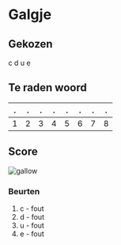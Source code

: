 # Galgje

## Gekozen
c
d
u
e

## Te raden woord

|.|.|.|.|.|.|.|.|
|-|-|-|-|-|-|-|-|
|1|2|3|4|5|6|7|8|

## Score
![gallow](./images/5.png)

### Beurten
1. c - fout
2. d - fout
3. u - fout
4. e - fout